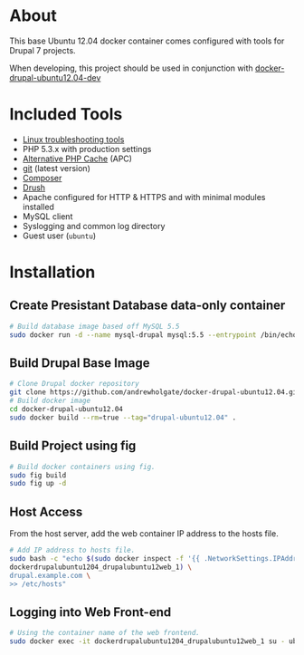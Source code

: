 # About

This base Ubuntu 12.04 docker container comes configured with tools for Drupal 7 projects.

When developing, this project should be used in conjunction with [docker-drupal-ubuntu12.04-dev](https://github.com/andrewholgate/docker-drupal-ubuntu12.04-dev)

# Included Tools

- [Linux troubleshooting tools](http://www.linuxjournal.com/magazine/hack-and-linux-troubleshooting-part-i-high-load)
- PHP 5.3.x with production settings
- [Alternative PHP Cache](http://pecl.php.net/package/APC) (APC)
- [git](http://git-scm.com/) (latest version)
- [Composer](https://getcomposer.org/)
- [Drush](https://github.com/drush-ops/drush)
- Apache configured for HTTP & HTTPS and with minimal modules installed
- MySQL client
- Syslogging and common log directory
- Guest user (`ubuntu`)

# Installation

## Create Presistant Database data-only container

```bash
# Build database image based off MySQL 5.5
sudo docker run -d --name mysql-drupal mysql:5.5 --entrypoint /bin/echo MySQL data-only container for Drupal MySQL
```

## Build Drupal Base Image

```bash
# Clone Drupal docker repository
git clone https://github.com/andrewholgate/docker-drupal-ubuntu12.04.git
# Build docker image
cd docker-drupal-ubuntu12.04
sudo docker build --rm=true --tag="drupal-ubuntu12.04" .
```

## Build Project using fig

```bash
# Build docker containers using fig.
sudo fig build
sudo fig up -d
```

## Host Access

From the host server, add the web container IP address to the hosts file.

```bash
# Add IP address to hosts file.
sudo bash -c "echo $(sudo docker inspect -f '{{ .NetworkSettings.IPAddress }}' \
dockerdrupalubuntu1204_drupalubuntu12web_1) \
drupal.example.com \
>> /etc/hosts"
```

## Logging into Web Front-end

```bash
# Using the container name of the web frontend.
sudo docker exec -it dockerdrupalubuntu1204_drupalubuntu12web_1 su - ubuntu
```
